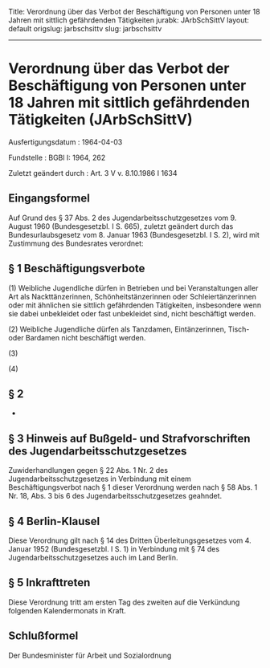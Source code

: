 Title: Verordnung über das Verbot der Beschäftigung von Personen unter 18 Jahren mit
  sittlich gefährdenden Tätigkeiten
jurabk: JArbSchSittV
layout: default
origslug: jarbschsittv
slug: jarbschsittv

---

# Verordnung über das Verbot der Beschäftigung von Personen unter 18 Jahren mit sittlich gefährdenden Tätigkeiten (JArbSchSittV)

Ausfertigungsdatum
:   1964-04-03

Fundstelle
:   BGBl I: 1964, 262

Zuletzt geändert durch
:   Art. 3 V v. 8.10.1986 I 1634


## Eingangsformel

Auf Grund des § 37 Abs. 2 des Jugendarbeitsschutzgesetzes vom 9.
August 1960 (Bundesgesetzbl. I S. 665), zuletzt geändert durch das
Bundesurlaubsgesetz vom 8. Januar 1963 (Bundesgesetzbl. I S. 2), wird
mit Zustimmung des Bundesrates verordnet:


## § 1 Beschäftigungsverbote

(1) Weibliche Jugendliche dürfen in Betrieben und bei Veranstaltungen
aller Art als Nackttänzerinnen, Schönheitstänzerinnen oder
Schleiertänzerinnen oder mit ähnlichen sie sittlich gefährdenden
Tätigkeiten, insbesondere wenn sie dabei unbekleidet oder fast
unbekleidet sind, nicht beschäftigt werden.

(2) Weibliche Jugendliche dürfen als Tanzdamen, Eintänzerinnen, Tisch-
oder Bardamen nicht beschäftigt werden.

(3)

(4)


## § 2

-


## § 3 Hinweis auf Bußgeld- und Strafvorschriften des Jugendarbeitsschutzgesetzes

Zuwiderhandlungen gegen § 22 Abs. 1 Nr. 2 des
Jugendarbeitsschutzgesetzes in Verbindung mit einem
Beschäftigungsverbot nach § 1 dieser Verordnung werden nach § 58 Abs.
1 Nr. 18, Abs. 3 bis 6 des Jugendarbeitsschutzgesetzes geahndet.


## § 4 Berlin-Klausel

Diese Verordnung gilt nach § 14 des Dritten Überleitungsgesetzes vom
4\. Januar 1952 (Bundesgesetzbl. I S. 1) in Verbindung mit § 74 des
Jugendarbeitsschutzgesetzes auch im Land Berlin.


## § 5 Inkrafttreten

Diese Verordnung tritt am ersten Tag des zweiten auf die Verkündung
folgenden Kalendermonats in Kraft.


## Schlußformel

Der Bundesminister für Arbeit und Sozialordnung

